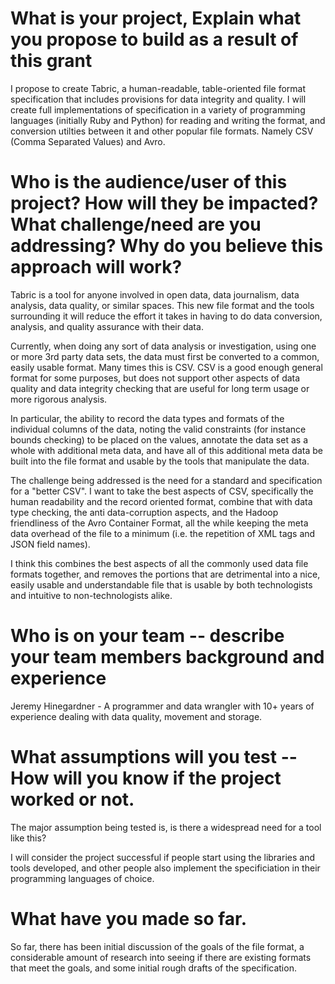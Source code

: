 # What is your project, Explain what you propose to build as a result of this grant

I propose to create Tabric, a human-readable, table-oriented file format
specification that includes provisions for data integrity and quality. I will
create full implementations of specification in a variety of programming
languages (initially Ruby and Python) for reading and writing the format, and
conversion utilties between it and other popular file formats. Namely CSV (Comma
Separated Values) and Avro.

# Who is the audience/user of this project? How will they be impacted? What challenge/need are you addressing? Why do you believe this approach will work?

Tabric is a tool for anyone involved in open data, data journalism, data
analysis, data quality, or similar spaces. This new file format and the tools
surrounding it will reduce the effort it takes in having to do data conversion,
analysis, and quality assurance with their data.

Currently, when doing any sort of data analysis or investigation, using one or
more 3rd party data sets, the data must first be converted to a common, easily
usable format. Many times this is CSV. CSV is a good enough general format for
some purposes, but does not support other aspects of data quality and data
integrity checking that are useful for long term usage or more rigorous
analysis.

In particular, the ability to record the data types and formats of the
individual columns of the data, noting the valid constraints (for instance
bounds checking) to be placed on the values, annotate the data set as a whole
with additional meta data, and have all of this additional meta data be built
into the file format and usable by the tools that manipulate the data.

The challenge being addressed is the need for a standard and specification for a
"better CSV". I want to take the best aspects of CSV, specifically the human
readability and the record oriented format, combine that with data type
checking, the anti data-corruption aspects, and the Hadoop friendliness of the
Avro Container Format, all the while keeping the meta data overhead of the file
to a minimum (i.e. the repetition of XML tags and JSON field names).

I think this combines the best aspects of all the commonly used data file
formats together, and removes the portions that are detrimental into a nice,
easily usable and understandable file that is usable by both technologists and
intuitive to non-technologists alike.

# Who is on your team -- describe your team members background and experience

Jeremy Hinegardner - A programmer and data wrangler with 10+ years of experience
dealing with data quality, movement and storage.

# What assumptions will you test -- How will you know if the project worked or not.

The major assumption being tested is, is there a widespread need for a tool like
this? 

I will consider the project successful if people start using the libraries and
tools developed, and other people also implement the specificiation in their
programming languages of choice.

# What have you made so far.

So far, there has been initial discussion of the goals of the file format, a
considerable amount of research into seeing if there are existing formats that
meet the goals, and some initial rough drafts of the specification.
